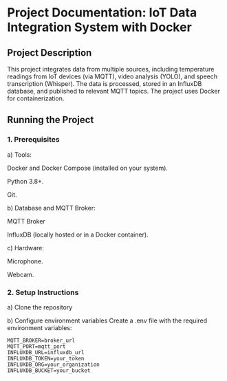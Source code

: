 # Project Documentation: IoT Data Integration System with Docker

## Project Description
This project integrates data from multiple sources, including temperature readings from IoT devices (via MQTT), video analysis (YOLO), and speech transcription (Whisper). 
The data is processed, stored in an InfluxDB database, and published to relevant MQTT topics.
The project uses Docker for containerization.
## Running the Project
### 1. Prerequisites
   
a) Tools:

Docker and Docker Compose (installed on your system).

Python 3.8+.

Git.

b) Database and MQTT Broker:

MQTT Broker

InfluxDB (locally hosted or in a Docker container).

c) Hardware:

Microphone.

Webcam.

### 2. Setup Instructions

a) Clone the repository

b) Configure environment variables
Create a .env file with the required environment variables:
```
MQTT_BROKER=broker_url
MQTT_PORT=mqtt_port
INFLUXDB_URL=influxdb_url
INFLUXDB_TOKEN=your_token
INFLUXDB_ORG=your_organization
INFLUXDB_BUCKET=your_bucket
```

